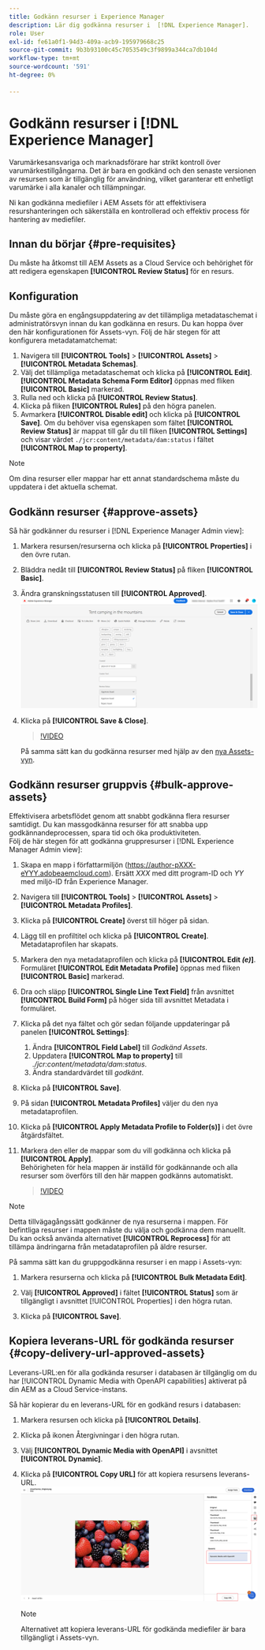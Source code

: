 ```yaml
---
title: Godkänn resurser i Experience Manager
description: Lär dig godkänna resurser i  [!DNL Experience Manager].
role: User
exl-id: fe61a0f1-94d3-409a-acb9-195979668c25
source-git-commit: 9b3b93100c45c7053549c3f9899a344ca7db104d
workflow-type: tm+mt
source-wordcount: '591'
ht-degree: 0%

---
```


# Godkänn resurser i [!DNL Experience Manager]

Varumärkesansvariga och marknadsförare har strikt kontroll över varumärkestillgångarna. Det är bara en godkänd och den senaste versionen av resursen som är tillgänglig för användning, vilket garanterar ett enhetligt varumärke i alla kanaler och tillämpningar.

Ni kan godkänna mediefiler i AEM Assets för att effektivisera resurshanteringen och säkerställa en kontrollerad och effektiv process för hantering av mediefiler.

## Innan du börjar {#pre-requisites}

Du måste ha åtkomst till AEM Assets as a Cloud Service och behörighet för att redigera egenskapen **[!UICONTROL Review Status]** för en resurs.

## Konfiguration

Du måste göra en engångsuppdatering av det tillämpliga metadataschemat i administratörsvyn innan du kan godkänna en resurs. Du kan hoppa över den här konfigurationen för Assets-vyn. Följ de här stegen för att konfigurera metadatamatchemat:

1. Navigera till **[!UICONTROL Tools]** > **[!UICONTROL Assets]** > **[!UICONTROL Metadata Schemas]**.
1. Välj det tillämpliga metadataschemat och klicka på **[!UICONTROL Edit]**. <br>**[!UICONTROL Metadata Schema Form Editor]** öppnas med fliken **[!UICONTROL Basic]** markerad.
1. Rulla ned och klicka på **[!UICONTROL Review Status]**.
1. Klicka på fliken **[!UICONTROL Rules]** på den högra panelen.
1. Avmarkera **[!UICONTROL Disable edit]** och klicka på **[!UICONTROL Save]**.
Om du behöver visa egenskapen som fältet **[!UICONTROL Review Status]** är mappat till går du till fliken **[!UICONTROL Settings]** och visar värdet `./jcr:content/metadata/dam:status` i fältet **[!UICONTROL Map to property]**.

>[!NOTE]
>
>Om dina resurser eller mappar har ett annat standardschema måste du uppdatera i det aktuella schemat.

## Godkänn resurser {#approve-assets}

Så här godkänner du resurser i [!DNL Experience Manager Admin view]:

1. Markera resursen/resurserna och klicka på **[!UICONTROL Properties]** i den övre rutan.
1. Bläddra nedåt till **[!UICONTROL Review Status]** på fliken **[!UICONTROL Basic]**.
1. Ändra granskningsstatusen till **[!UICONTROL Approved]**.
   ![bild](/help/assets/assets/approve-old-ui.png)
1. Klicka på **[!UICONTROL Save & Close]**.

   >[!VIDEO](https://video.tv.adobe.com/v/3427430)

   På samma sätt kan du godkänna resurser med hjälp av den [nya Assets-vyn](/help/assets/manage-organize-assets-view.md).

## Godkänn resurser gruppvis {#bulk-approve-assets}

Effektivisera arbetsflödet genom att snabbt godkänna flera resurser samtidigt. Du kan massgodkänna resurser för att snabba upp godkännandeprocessen, spara tid och öka produktiviteten.
<br>Följ de här stegen för att godkänna gruppresurser i [!DNL Experience Manager Admin view]:

1. Skapa en mapp i författarmiljön (https://author-pXXX-eYYY.adobeaemcloud.com). Ersätt _XXX_ med ditt program-ID och _YY_ med miljö-ID från Experience Manager.
1. Navigera till **[!UICONTROL Tools]** > **[!UICONTROL Assets]** > **[!UICONTROL Metadata Profiles]**.
1. Klicka på **[!UICONTROL Create]** överst till höger på sidan.
1. Lägg till en profiltitel och klicka på **[!UICONTROL Create]**. Metadataprofilen har skapats.
1. Markera den nya metadataprofilen och klicka på **[!UICONTROL Edit _(e)_]**. <br>Formuläret **[!UICONTROL Edit Metadata Profile]** öppnas med fliken **[!UICONTROL Basic]** markerad.
1. Dra och släpp **[!UICONTROL Single Line Text Field]** från avsnittet **[!UICONTROL Build Form]** på höger sida till avsnittet Metadata i formuläret.
1. Klicka på det nya fältet och gör sedan följande uppdateringar på panelen **[!UICONTROL Settings]**:
   1. Ändra **[!UICONTROL Field Label]** till _Godkänd Assets_.
   1. Uppdatera **[!UICONTROL Map to property]** till _./jcr:content/metadata/dam:status_.
   1. Ändra standardvärdet till _godkänt_.

1. Klicka på **[!UICONTROL Save]**.
1. På sidan **[!UICONTROL Metadata Profiles]** väljer du den nya metadataprofilen.
1. Klicka på **[!UICONTROL Apply Metadata Profile to Folder(s)]** i det övre åtgärdsfältet.
1. Markera den eller de mappar som du vill godkänna och klicka på **[!UICONTROL Apply]**.
   <br> Behörigheten för hela mappen är inställd för godkännande och alla resurser som överförs till den här mappen godkänns automatiskt.

   >[!VIDEO](https://video.tv.adobe.com/v/3427431)

>[!NOTE]
> 
>Detta tillvägagångssätt godkänner de nya resurserna i mappen. För befintliga resurser i mappen måste du välja och godkänna dem manuellt. <br> Du kan också använda alternativet **[!UICONTROL Reprocess]** för att tillämpa ändringarna från metadataprofilen på äldre resurser.

På samma sätt kan du gruppgodkänna resurser i en mapp i Assets-vyn:

1. Markera resurserna och klicka på **[!UICONTROL Bulk Metadata Edit]**.

1. Välj **[!UICONTROL Approved]** i fältet **[!UICONTROL Status]** som är tillgängligt i avsnittet [!UICONTROL Properties] i den högra rutan.

1. Klicka på **[!UICONTROL Save]**.

## Kopiera leverans-URL för godkända resurser {#copy-delivery-url-approved-assets}

Leverans-URL:en för alla godkända resurser i databasen är tillgänglig om du har [!UICONTROL Dynamic Media with OpenAPI capabilities] aktiverat på din AEM as a Cloud Service-instans.

Så här kopierar du en leverans-URL för en godkänd resurs i databasen:

1. Markera resursen och klicka på **[!UICONTROL Details]**.

1. Klicka på ikonen Återgivningar i den högra rutan.

1. Välj **[!UICONTROL Dynamic Media with OpenAPI]** i avsnittet **[!UICONTROL Dynamic]**.

1. Klicka på **[!UICONTROL Copy URL]** för att kopiera resursens leverans-URL.
   ![URL för kopieringsleverans](/help/assets/assets/copy-delivery-url.png)

   >[!NOTE]
   >
   >Alternativet att kopiera leverans-URL för godkända mediefiler är bara tillgängligt i Assets-vyn.
